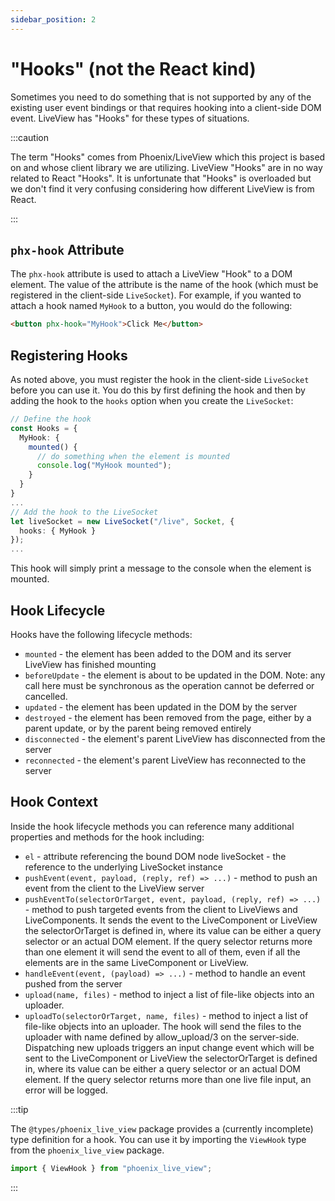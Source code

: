 ```yaml
---
sidebar_position: 2
---
```


# "Hooks" (not the React kind)

Sometimes you need to do something that is not supported by any of the existing user event bindings or that requires
hooking into a client-side DOM event. LiveView has "Hooks" for these types of situations.

:::caution

The term "Hooks" comes from Phoenix/LiveView which this project is based on and whose client library we are
utilizing. LiveView "Hooks" are in no way related to React "Hooks". It is unfortunate that "Hooks" is overloaded but we
don't find it very confusing considering how different LiveView is from React.

:::

## `phx-hook` Attribute

The `phx-hook` attribute is used to attach a LiveView "Hook" to a DOM element. The value of the attribute is the name of
the hook (which must be registered in the client-side `LiveSocket`). For example, if you wanted to attach a hook named
`MyHook` to a button, you would do the following:

```html
<button phx-hook="MyHook">Click Me</button>
```

## Registering Hooks

As noted above, you must register the hook in the client-side `LiveSocket` before you can use it. You do this by first
defining the hook and then by adding the hook to the `hooks` option when you create the `LiveSocket`:

```ts
// Define the hook
const Hooks = {
  MyHook: {
    mounted() {
      // do something when the element is mounted
      console.log("MyHook mounted");
    }
  }
}
...
// Add the hook to the LiveSocket
let liveSocket = new LiveSocket("/live", Socket, {
  hooks: { MyHook }
});
...
```

This hook will simply print a message to the console when the element is mounted.

## Hook Lifecycle

Hooks have the following lifecycle methods:

- `mounted` - the element has been added to the DOM and its server LiveView has finished mounting
- `beforeUpdate` - the element is about to be updated in the DOM. Note: any call here must be synchronous as the
  operation cannot be deferred or cancelled.
- `updated` - the element has been updated in the DOM by the server
- `destroyed` - the element has been removed from the page, either by a parent update, or by the parent being removed
  entirely
- `disconnected` - the element's parent LiveView has disconnected from the server
- `reconnected` - the element's parent LiveView has reconnected to the server

## Hook Context

Inside the hook lifecycle methods you can reference many additional properties and methods for the hook including:

- `el` - attribute referencing the bound DOM node liveSocket - the reference to the underlying LiveSocket instance
- `pushEvent(event, payload, (reply, ref) => ...)` - method to push an event from the client to the LiveView server
- `pushEventTo(selectorOrTarget, event, payload, (reply, ref) => ...)` - method to push targeted events from the client
  to LiveViews and LiveComponents. It sends the event to the LiveComponent or LiveView the selectorOrTarget is defined
  in, where its value can be either a query selector or an actual DOM element. If the query selector returns more than
  one element it will send the event to all of them, even if all the elements are in the same LiveComponent or LiveView.
- `handleEvent(event, (payload) => ...)` - method to handle an event pushed from the server
- `upload(name, files)` - method to inject a list of file-like objects into an uploader.
- `uploadTo(selectorOrTarget, name, files)` - method to inject a list of file-like objects into an uploader. The hook
  will send the files to the uploader with name defined by allow_upload/3 on the server-side. Dispatching new uploads
  triggers an input change event which will be sent to the LiveComponent or LiveView the selectorOrTarget is defined in,
  where its value can be either a query selector or an actual DOM element. If the query selector returns more than one
  live file input, an error will be logged.

:::tip

The `@types/phoenix_live_view` package provides a (currently incomplete) type definition for a hook. You can use
it by importing the `ViewHook` type from the `phoenix_live_view` package.

```ts
import { ViewHook } from "phoenix_live_view";
```

:::
